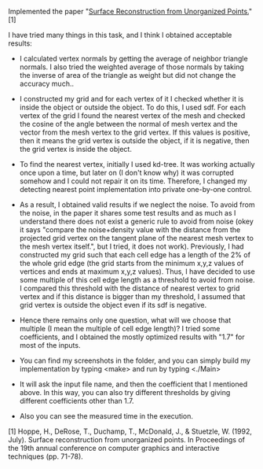 Implemented the paper "[Surface Reconstruction from Unorganized Points.](https://dl.acm.org/doi/pdf/10.1145/133994.134011)" [1]

I have tried many things in this task, and I think I obtained acceptable results: 

- I calculated vertex normals by getting the average of neighbor triangle normals. I also tried the weighted average of those normals by taking the inverse of area of the triangle as weight but did not change the accuracy much..
  
- I constructed my grid and for each vertex of it I checked whether it is inside the object or outside the object. To do this, I used sdf. For each vertex of the grid I found the nearest vertex of the mesh and checked the cosine of the angle between the normal of mesh vertex and the vector from the mesh vertex to the grid vertex. If this values is positive, then it means the grid vertex is outside the object, if it is negative, then the grid vertex is inside the object. 

- To find the nearest vertex, initially I used kd-tree. It was working actually once upon a time, but later on (I don't know why) it was corrupted somehow and I could not repair it on its time. Therefore, I changed my detecting nearest point implementation into private one-by-one control.

- As a result, I obtained valid results if we neglect the noise. To avoid from the noise, in the paper it shares some test results and as much as I understand there does not exist a generic rule to avoid from noise (okey it says "compare the noise+density value with the distance from the projected grid vertex on the tangent plane of the nearest mesh vertex to the mesh vertex itself.", but I tried, it does not work). Previously, I had constructed my grid such that each cell edge has a length of the 2% of the whole grid edge (the grid starts from the minimum x,y,z values of vertices and ends at maximum x,y,z values). Thus, I have decided to use some multiple of this cell edge length as a threshold to avoid from noise. I compared this threshold with the distance of nearest vertex to grid vertex and if this distance is bigger than my threshold, I assumed that grid vertex is outside the object even if its sdf is negative.

- Hence there remains only one question, what will we choose that multiple (I mean the multiple of cell edge length)? I tried some coefficients, and I obtained the mostly optimized results with "1.7" for most of the inputs.

- You can find my screenshots in the folder, and you can simply build my implementation by typing \<make\> and run by typing \<./Main\>

- It will ask the input file name, and then the coefficient that I mentioned above. In this way, you can also try different thresholds by giving different coefficients other than 1.7.

- Also you can see the measured time in the execution.


[1] Hoppe, H., DeRose, T., Duchamp, T., McDonald, J., & Stuetzle, W. (1992, July). Surface reconstruction from unorganized points. In Proceedings of the 19th annual conference on computer graphics and interactive techniques (pp. 71-78).



